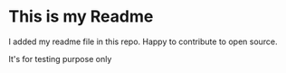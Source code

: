 # This is my Readme

I added my readme file in this repo.
Happy to contribute to open source.

It's for testing purpose only

